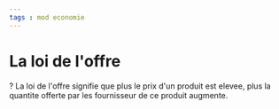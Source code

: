 ```yaml
---
tags : mod economie
---
```

# La loi de l'offre

?
La loi de l'offre signifie que plus le prix d'un produit est elevee, plus la quantite offerte par les fournisseur de ce produit augmente.
<!--SR:!2023-11-06,60,230-->